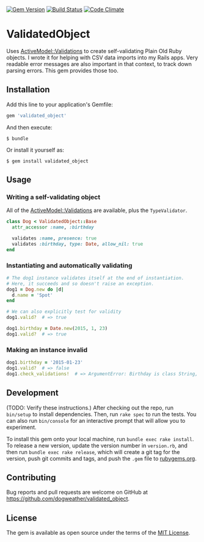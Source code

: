 [![Gem Version](https://badge.fury.io/rb/validated_object.svg)](https://badge.fury.io/rb/validated_object) [![Build Status](https://travis-ci.org/dogweather/validated_object.svg?branch=master)](https://travis-ci.org/dogweather/validated_object) [![Code Climate](https://codeclimate.com/github/dogweather/validated_object/badges/gpa.svg)](https://codeclimate.com/github/dogweather/validated_object)

# ValidatedObject

Uses
[ActiveModel::Validations](http://api.rubyonrails.org/classes/ActiveModel/Validations/ClassMethods.html#method-i-validates)
to create self-validating Plain Old Ruby objects. I wrote it for helping with CSV data imports into my Rails apps.
Very readable error messages are also important in that context, to track down parsing errors. This gem provides those too.


## Installation

Add this line to your application's Gemfile:

```ruby
gem 'validated_object'
```

And then execute:

    $ bundle

Or install it yourself as:

    $ gem install validated_object

## Usage


### Writing a self-validating object

All of the [ActiveModel::Validations](http://api.rubyonrails.org/classes/ActiveModel/Validations/ClassMethods.html#method-i-validates) are available, plus the `TypeValidator`.

```ruby
class Dog < ValidatedObject::Base
  attr_accessor :name, :birthday

  validates :name, presence: true
  validates :birthday, type: Date, allow_nil: true
end
```

### Instantiating and automatically validating

```ruby
# The dog1 instance validates itself at the end of instantiation.
# Here, it succeeds and so doesn't raise an exception.
dog1 = Dog.new do |d|
  d.name = 'Spot'
end

# We can also explicitly test for validity
dog1.valid?  # => true

dog1.birthday = Date.new(2015, 1, 23)
dog1.valid?  # => true
```

### Making an instance invalid

```ruby
dog1.birthday = '2015-01-23'
dog1.valid?  # => false
dog1.check_validations!  # => ArgumentError: Birthday is class String, not Date
```


## Development

(TODO: Verify these instructions.) After checking out the repo, run `bin/setup` to install dependencies. Then, run `rake spec` to run the tests. You can also run `bin/console` for an interactive prompt that will allow you to experiment.

To install this gem onto your local machine, run `bundle exec rake install`. To release a new version, update the version number in `version.rb`, and then run `bundle exec rake release`, which will create a git tag for the version, push git commits and tags, and push the `.gem` file to [rubygems.org](https://rubygems.org).

## Contributing

Bug reports and pull requests are welcome on GitHub at https://github.com/dogweather/validated_object.


## License

The gem is available as open source under the terms of the [MIT License](http://opensource.org/licenses/MIT).
